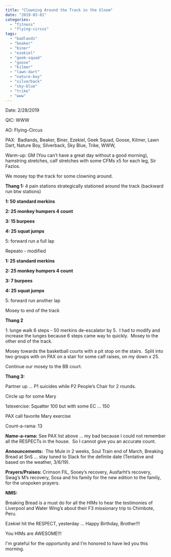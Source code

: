 ```yaml
---
title: "Clowning Around the Track in the Gloom"
date: "2019-03-01"
categories: 
  - "fitness"
  - "flying-circus"
tags: 
  - "badlands"
  - "beaker"
  - "biner"
  - "ezekiel"
  - "geek-squad"
  - "goose"
  - "kilmer"
  - "lawn-dart"
  - "nature-boy"
  - "silverback"
  - "sky-blue"
  - "trike"
  - "www"
---
```


Date: 2/28/2019

QIC: WWW

AO: Flying-Circus

PAX:  Badlands, Beaker, Biner, Ezekiel, Geek Squad, Goose, Kilmer, Lawn Dart, Nature Boy, Silverback, Sky Blue, Trike, WWW,

Warm-up: GM (You can’t have a great day without a good morning), hamstring stretches, calf stretches with some CFMs x5 for each leg, Sir Fazios.

We mosey top the track for some clowning around.

**Thang 1:** 4 pain stations strategically stationed around the track (backward run btw stations)

**1: 50 standard merkins**

**2: 25 monkey humpers 4 count**

**3: 15 burpees**

**4: 25 squat jumps**

5: forward run a full lap

Repeato - modified

**1: 25 standard merkins**

**2: 25 monkey humpers 4 count**

**3: 7 burpees**

**4: 25 squat jumps**

5: forward run another lap

Mosey to end of the track

**Thang 2**

1: lunge walk 6 steps - 50 merkins de-escalator by 5.  I had to modify and increase the lunges because 6 steps came way to quickly.  Mosey to the other end of the track.

Mosey towards the basketball courts with a pit stop on the stairs.  Split into two groups with on PAX on a stair for some calf raises, on my down x 25.

Continue our mosey to the BB court.

**Thang 3:**

Partner up ... P1 suicides while P2 People’s Chair for 2 rounds.

Circle up for some Mary

1stexercise: Squatter 100 but with some EC … 150

PAX call favorite Mary exercise

Count-a-rama: 13

**Name-a-**rama**:** See PAX list above … my bad because I could not remember all the RESPECTs in the house.  So I cannot give you an accurate count.

**Announcements:**  The Mule in 2 weeks, Soul Train end of March, Breaking Bread at SnS … stay tuned to Slack for the definite date (Tentative and based on the weather, 3/6/19).

**Prayers/Praises:** Crimson FIL, Sooey’s recovery, Ausfarht’s recovery, Swag’s M’s recovery, Sosa and his family for the new edition to the family, for the unspoken prayers.

**NMS:**

Breaking Bread is a must do for all the HIMs to hear the testimonies of Liverpool and Water Wing’s about their F3 missionary trip to Chimbote, Peru.

Ezekiel hit the RESPECT, yesterday ... Happy Birthday, Brother!!!

You HIMs are AWESOME!!!

I'm grateful for the opportunity and I’m honored to have led you this morning.
